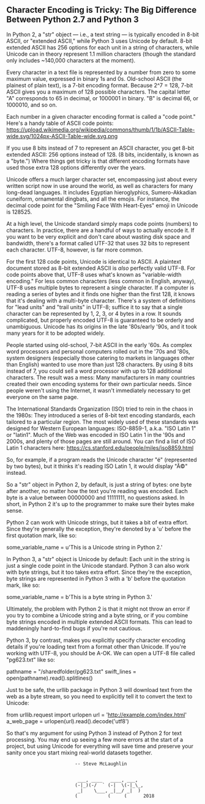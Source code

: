 ##  Character Encoding is Tricky: The Big Difference Between Python 2.7 and Python 3

In Python 2, a "str" object — i.e., a text string — is typically encoded in 8-bit ASCII, or "extended ASCII," while Python 3 uses Unicode by default. 8-bit extended ASCII has 256 options for each unit in a string of characters, while Unicode can in theory represent 1.1 million characters (though the standard only includes ~140,000 characters at the moment).

Every character in a text file is represented by a number from zero to some maximum value, expressed in binary 1s and 0s. Old-school ASCII (the plainest of plain text), is a 7-bit encoding format. Because 2^7 = 128, 7-bit ASCII gives you a maximum of 128 possible characters. The capital letter "A" corresponds to 65 in decimal, or 1000001 in binary. "B" is decimal 66, or 1000010, and so on.

Each number in a given character encoding format is called a "code point." Here's a handy table of ASCII code points:
https://upload.wikimedia.org/wikipedia/commons/thumb/1/1b/ASCII-Table-wide.svg/1024px-ASCII-Table-wide.svg.png

If you use 8 bits instead of 7 to represent an ASCII character, you get 8-bit extended ASCII: 256 options instead of 128. (8 bits, incidentally, is known as a "byte.") Where things get tricky is that different encoding formats have used those extra 128 options differently over the years.

Unicode offers a much larger character set, encompassing just about every written script now in use around the world, as well as characters for many long-dead languages. It includes Egyptian hieroglyphics, Sumero-Akkadian cuneiform, ornamental dingbats, and all the emojis. For instance, the decimal code point for the "Smiling Face With Heart-Eyes" emoji in Unicode is 128525.

At a high level, the Unicode standard simply maps code points (numbers) to characters. In practice, there are a handful of ways to actually encode it. If you want to be very explicit and don't care about wasting disk space and bandwidth, there's a format called UTF-32 that uses 32 bits to represent each character. UTF-8, however, is far more common.

For the first 128 code points, Unicode is identical to ASCII. A plaintext document stored as 8-bit extended ASCII is *also* perfectly valid UTF-8. For code points above that, UTF-8 uses what's known as "variable-width encoding." For less common characters (less common in English, anyway), UTF-8 uses multiple bytes to represent a single character. If a computer is reading a series of bytes and it finds one higher than the first 128, it knows that it's dealing with a multi-byte character. There's a system of definitions for "lead units" and "trail units" in UTF-8; suffice it to say that a single character can be represented by 1, 2, 3, or 4 bytes in a row. It sounds complicated, but properly encoded UTF-8 is guaranteed to be orderly and unambiguous. Unicode has its origins in the late '80s/early '90s, and it took many years for it to be adopted widely.

People started using old-school, 7-bit ASCII in the early '60s. As complex word processors and personal computers rolled out in the '70s and '80s, system designers (especially those catering to markets in languages other than English) wanted to use more than just 128 characters. By using 8 bits instead of 7, you could sell a word processor with up to 128 additional characters. The result was a mess: Many manufacturers in many countries created their own encoding systems for their own particular needs. Since people weren't using the Internet, it wasn't immediately necessary to get everyone on the same page.

The International Standards Organization (ISO) tried to rein in the chaos in the 1980s: They introduced a series of 8-bit text encoding standards, each tailored to a particular region. The most widely used of these standards was designed for Western European languages: ISO-8859-1, a.k.a. "ISO Latin 1" or "latin1". Much of the Web was encoded in ISO Latin 1 in the '90s and 2000s, and plenty of those pages are still around. You can find a list of ISO Latin 1 characters here:
https://cs.stanford.edu/people/miles/iso8859.html

So, for example, if a program reads the Unicode character "é" (represented by two bytes), but it thinks it's reading ISO Latin 1, it would display "Ã©" instead.

So a "str" object in Python 2, by default, is just a string of bytes: one byte after another, no matter how the text you're reading was encoded. Each byte is a value between 00000000 and 11111111, no questions asked. In short, in Python 2 it's up to the programmer to make sure their bytes make sense.

Python 2 can work with Unicode strings, but it takes a bit of extra effort. Since they're generally the exception, they're denoted by a 'u' before the first quotation mark, like so:

some_variable_name = u'This is a Unicode string in Python 2.'

In Python 3, a "str" object is Unicode by default: Each unit in the string is just a single code point in the Unicode standard. Python 3 can also work with byte strings, but it too takes extra effort. Since they're the exception, byte strings are represented in Python 3 with a 'b' before the quotation mark, like so:

some_variable_name = b'This is a byte string in Python 3.'

Ultimately, the problem with Python 2 is that it might not throw an error if you try to combine a Unicode string and a byte string, or if you combine byte strings encoded in multiple extended ASCII formats. This can lead to maddeningly hard-to-find bugs if you're not cautious.

Python 3, by contrast, makes you explicitly specify character encoding details if you're loading text from a format other than Unicode. If you're working with UTF-8, you should be A-OK. We can open a UTF-8 file called "pg623.txt" like so:

pathname = "/sharedfolder/pg623.txt"
swift_lines = open(pathname).read().splitlines()

Just to be safe, the urllib package in Python 3 will download text from the web as a byte stream, so you need to explicitly tell it to convert the text to Unicode:

from urllib.request import urlopen
url = 'http://example.com/index.html'
a_web_page = urlopen(url).read().decode('utf8')

So that's my argument for using Python 3 instead of Python 2 for text processing. You may end up seeing a few more errors at the start of a project, but using Unicode for everything will save time and preserve your sanity once you start mixing real-world datasets together.


                             -- Steve McLaughlin


                              ___, ____   ____, ___,
                             (-|_)(-/  ` (-|  \(-|_\_,
                              _|    \___, _|__/ _|  )
                             (           (     (      2018
